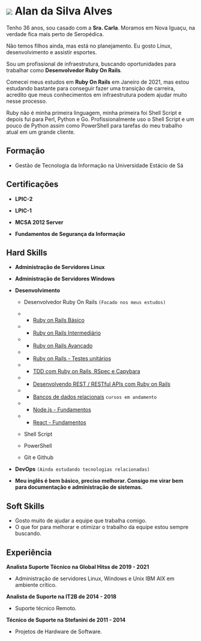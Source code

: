# ![](https://media-exp1.licdn.com/dms/image/C4D03AQGKCU9ucGRF0A/profile-displayphoto-shrink_200_200/0/1555247906226?e=1620864000&v=beta&t=m0BU0pFllJDpfEbnLxsKNuA59S-IAvu1AWz5AzT9vZk)      Alan da Silva Alves



Tenho 36 anos, sou casado com a **Sra. Carla**. Moramos em Nova Iguaçu, na verdade fica mais perto de Seropédica.

Não temos filhos ainda, mas está no planejamento. Eu gosto Linux, desenvolvimento e assistir esportes.

Sou um profissional de infraestrutura, buscando oportunidades para trabalhar como **Desenvolvedor Ruby On Rails**.

Comecei meus estudos em **Ruby On Rails** em Janeiro de 2021, mas estou estudando bastante para conseguir fazer uma transição de carreira, acredito que meus conhecimentos em infraestrutura podem ajudar muito nesse processo.

Ruby não é minha primeira linguagem, minha primeira foi Shell Script e depois fui para Perl, Python e Go. Profissionalmente uso o Shell Script e um pouco de Python assim como PowerShell para tarefas do meu trabalho atual em um grande cliente.



## Formação

- Gestão de Tecnologia da Informação na Universidade Estácio de Sá

  

## Certificações

- **LPIC-2**

- **LPIC-1**

- **MCSA 2012 Server**

- **Fundamentos de Segurança da Informação**

  

## Hard Skills

- **Administração de Servidores Linux**

- **Administração de Servidores Windows**

- **Desenvolvimento**

  - Desenvolvedor Ruby On Rails ``(Focado nos meus estudos)``
  - - [Ruby on Rails Básico](https://www.treinaweb.com.br/certificado/SGGQLWAJXOTO)
  - - [Ruby on Rails Intermediário](https://www.treinaweb.com.br/certificado/I88MCZR9I1HL)
  - - [Ruby on Rails Avançado](https://www.treinaweb.com.br/certificado/BGQABHOJM1FI)
  - - [Ruby on Rails - Testes unitários](https://www.treinaweb.com.br/certificado/8BQOVQTPZJWZ)
  - - [TDD com Ruby on Rails, RSpec e Capybara](https://www.udemy.com/certificate/UC-fcb08b78-69fb-4c66-a02d-f93e92ecfb17/)
  - - [Desenvolvendo REST / RESTful APIs com Ruby on Rails](https://www.udemy.com/certificate/UC-9dab7605-6b56-410e-bd12-12ff56beece0/)
  - - [Bancos de dados relacionais](https://www.treinaweb.com.br/certificado/R3CLLTOTDJLC) ``cursos em andamento``
  - - [Node.js - Fundamentos](https://www.treinaweb.com.br/certificado/KTPGLEMSW4GD)
  - - [React - Fundamentos](https://www.udemy.com/certificate/UC-29142aa8-90a4-478e-a78d-75530ac4c700/)
 
  - Shell Script
  - PowerShell
  - Git e Github

- **DevOps** ``(Ainda estudando tecnologias relacionadas)``

- **Meu inglês é bem básico, preciso melhorar. Consigo me virar bem para documentação e administração de sistemas.**

  

## Soft Skills

- Gosto muito de ajudar a equipe que trabalha comigo.
- O que for para melhorar e otimizar o trabalho da equipe estou sempre buscando.

## Experiência

**Analista Suporte Técnico na Global Hitss de 2019 - 2021**

- Administração de servidores Linux, Windows e Unix IBM AIX em ambiente crítico.

**Analista de Suporte  na IT2B de 2014 - 2018**

- Suporte técnico Remoto.

**Técnico de Suporte  na Stefanini de 2011 - 2014**

- Projetos de Hardware de Software.
